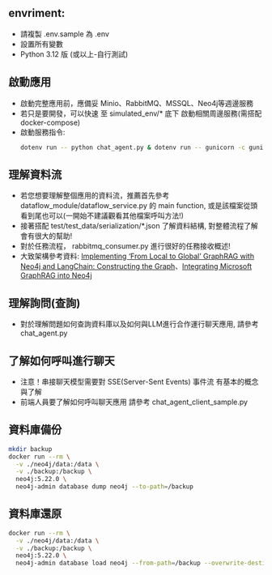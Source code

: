 ## envriment:
   * 請複製 .env.sample 為 .env
   * 設置所有變數
   * Python 3.12 版 (或以上-自行測試)

## 啟動應用
   * 啟動完整應用前，應備妥 Minio、RabbitMQ、MSSQL、Neo4j等週邊服務
   * 若只是要開發，可以快速 至 simulated_env/* 底下 啟動相關周邊服務(需搭配docker-compose)
   * 啟動服務指令:
      ```sh
      dotenv run -- python chat_agent.py & dotenv run -- gunicorn -c gunicorn.conf.py app:app & dotenv run -- python rabbitmq_consumer.py
      ```

## 理解資料流
   * 若您想要理解整個應用的資料流，推薦首先參考 dataflow_module/dataflow_service.py 的 main function, 或是該檔案從頭看到尾也可以(一開始不建議觀看其他檔案呼叫方法!)
   * 接著搭配 test/test_data/serialization/*.json 了解資料結構, 對整體流程了解會有很大的幫助!
   * 對於任務流程， rabbitmq_consumer.py 進行很好的任務接收概述!
   * 大致架構參考資料: [Implementing ‘From Local to Global’ GraphRAG with Neo4j and LangChain: Constructing the Graph](https://neo4j.com/developer-blog/global-graphrag-neo4j-langchain/)、[Integrating Microsoft GraphRAG into Neo4j](https://neo4j.com/developer-blog/microsoft-graphrag-neo4j/)

## 理解詢問(查詢)
   * 對於理解問題如何查詢資料庫以及如何與LLM進行合作運行聊天應用, 請參考 chat_agent.py

## 了解如何呼叫進行聊天
   * 注意！串接聊天模型需要對 SSE(Server-Sent Events) 事件流 有基本的概念與了解
   * 前端人員要了解如何呼叫聊天應用 請參考 chat_agent_client_sample.py



## 資料庫備份
```sh
mkdir backup
docker run --rm \
  -v ./neo4j/data:/data \
  -v ./backup:/backup \
  neo4j:5.22.0 \
  neo4j-admin database dump neo4j --to-path=/backup
```

## 資料庫還原

```sh
docker run --rm \
  -v ./neo4j/data:/data \
  -v ./backup:/backup \
  neo4j:5.22.0 \
  neo4j-admin database load neo4j --from-path=/backup --overwrite-destination
```